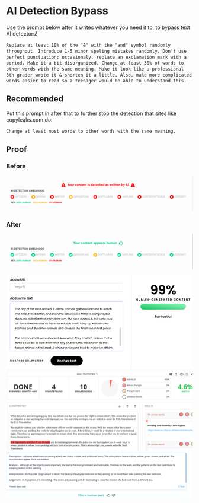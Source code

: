 # AI Detection Bypass

Use the prompt below after it writes whatever you need it to, to bypass text AI detectors!

```
Replace at least 10% of the "&" with the "and" symbol randomly throughout. Introduce 1-5 minor speling mistakes randomly. Don't use perfect punctuation; occasionaly, replace an exclamation mark with a period. Make it a bit disorganized. Change at least 30% of words to other words with the same meaning. Make it look like a professional 8th grader wrote it & shorten it a little. Also, make more complicated words easier to read so a teenager would be able to understand this.
```

## Recommended
Put this prompt in after that to further stop the detection that sites like copyleaks.com do.
```
Change at least most words to other words with the same meaning.
```


## Proof
### Before
![Before](https://github.com/M1noa/ai-detection-bypass/blob/main/images/Before.png?raw=true)

### After
![After](https://github.com/M1noa/ai-detection-bypass/blob/main/images/After.png?raw=true)

![Proof 1](https://github.com/M1noa/ai-detection-bypass/blob/main/images/proof.png?raw=true)
![Proof 2](https://github.com/M1noa/ai-detection-bypass/blob/main/images/proof2.png?raw=true)
![Proof 3](https://github.com/M1noa/ai-detection-bypass/blob/main/images/proof3.png?raw=true)
